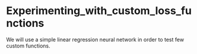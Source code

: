 # Experimenting_with_custom_loss_functions
We will use a simple linear regression neural network in order to test few custom functions.
